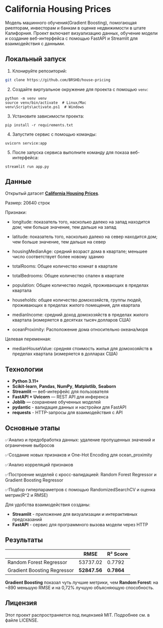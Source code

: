 # California Housing Prices

Модель машинного обучения(Gradient Boosting), помогающая риелторам, инвесторам и банкам в оценке недвижимости в штате Калифорния. 
Проект включает визуализацию данных, обучение модели и создание веб-интерфейса с помощью FastAPI и Streamlit для взаимодействия c данными.

## Локальный запуск

1. Клонируйте репозиторий:

```bash
git clone https://github.com/BRSHD/house-pricing
```

2. Создайте виртуальное окружение для проекта с помощью `venv`:

```shell
python -m venv venv
source venv/bin/activate  # Linux/Mac
venv\Scripts\activate.ps1  # Windows
```

3. Установите зависимости проекта:

```shell
pip install -r requirements.txt
```

4. Запустите сервис с помощью команды:

```shell
uvicorn service:app
```

5. После запуска сервиса выполните команду для показа веб-интерфейса:

```shell
streamlit run app.py
```


## Данные

Открытый датасет [**California Housing Prices**](https://www.kaggle.com/datasets/camnugent/california-housing-prices).  

Размер: 20640 строк

Признаки:
- longitude: показатель того, насколько далеко на запад находится дом; чем больше значение, тем дальше на запад

- latitude: показатель того, насколько далеко на север находится дом; чем больше значение, тем дальше на север

- housingMedianAge: средний возраст дома в квартале; меньшее число соответствует более новому зданию

- totalRooms: Общее количество комнат в квартале

- totalBedrooms: Общее количество спален в квартале

- population: Общее количество людей, проживающих в пределах квартала

- households: общее количество домохозяйств, группы людей, проживающих в пределах жилого помещения, для квартала

- medianIncome: средний доход домохозяйств в пределах жилого квартала (измеряется в десятках тысяч долларов США)

- oceanProximity: Расположение дома относительно океана/моря

Целевая переменная:

- medianHouseValue: средняя стоимость жилья для домохозяйств в пределах квартала (измеряется в долларах США)

## Технологии

- **Python 3.11+**
- **Scikit-learn**, **Pandas**, **NumPy**, **Matplotlib**, **Seaborn**
- **Streamlit** — веб-интерфейс для пользователя
- **FastAPI + Uvicorn** — REST API для инференса
- **Joblib** — сохранение обученных моделей
- **pydantic** - валидация данных и настройки для FastAPI
- **requests** - HTTP-запросы для взаимодействия с API

## Основные этапы 
✅Анализ и предобработка данных: удаление пропущенных значений и ограничение выбросов

✅Создание новых признаков и One-Hot Encoding для ocean_proximity

✅Анализ корреляций признаков

✅Построение моделей с кросс-валидацией: Random Forest Regressor и Gradient Boosting Regressor

✅Подбор гиперпараметров с помощью RandomizedSearchCV и оценка метрик(R^2 и RMSE)

Для удобства взаимодействия созданы:
- **Streamlit** - приложение для визуализации и интерактивных предсказаний
- **FastAPI** - сервис для программного вызова модели через HTTP

## Результаты 

| | RMSE | R² Score | 
|----------|------|----------|
| Random Forest Regressor | 53737.02 | 0.7792 |
| Gradient Boosting Regressor | **52847.56** | **0.7864** | 

 **Gradient Boosting** показал чуть лучшие метрики, чем **Random Forest**: на ~890 меньшую RMSE и на 0,72% лучшую объясняющую способность. 

## Лицензия

Этот проект распространяется под лицензией MIT. Подробнее см. в файле LICENSE.
  
